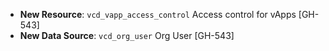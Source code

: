* **New Resource**: `vcd_vapp_access_control` Access control for vApps [GH-543]
* **New Data Source**: `vcd_org_user` Org User [GH-543]
